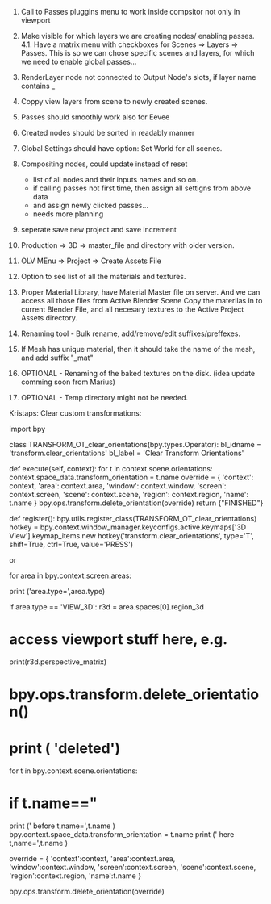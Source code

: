 1. Call to Passes pluggins menu to work inside compsitor not only in viewport
4. Make visible for which layers we are creating nodes/ enabling passes.
4.1. Have a matrix menu with checkboxes for Scenes => Layers => Passes. This is so we can chose
    specific scenes and layers, for which we need to enable global passes...
5. RenderLayer node not connected to Output Node's slots, if layer name contains _
6. Coppy view layers from scene to newly created scenes.
7. Passes should smoothly work also for Eevee
8. Created nodes should be sorted in readably manner


              
16. Global Settings should have option: Set World for all scenes.

18. Compositing nodes, could update instead of reset
    - list of all nodes and their inputs names and so on.
    - if calling passes not first time, then assign all settigns from above data 
    - and assign newly clicked passes...
    - needs more planning

19. seperate save new project and save increment
21. Production => 3D => master_file and directory with older version.
22. OLV MEnu => Project => Create Assets File
23. Option to see list of all the materials and textures.
24. Proper Material Library, have Material Master file on server. And we can access all those files from Active Blender Scene
    Copy the materilas in to current Blender File, and all necesary textures to the Active Project Assets directory.
25. Renaming tool - Bulk rename, add/remove/edit suffixes/preffexes.
26. If Mesh has unique material, then it should take the name of the mesh, and add suffix "_mat"
27. OPTIONAL - Renaming of the baked textures on the disk. (idea update comming soon from Marius)
12. OPTIONAL - Temp directory might not be needed.


Kristaps:
    Clear custom transformations:


import bpy


class TRANSFORM_OT_clear_orientations(bpy.types.Operator):
bl_idname = 'transform.clear_orientations'
bl_label = 'Clear Transform Orientations'

def execute(self, context):
    for t in context.scene.orientations:
        context.space_data.transform_orientation = t.name
        override = {
            'context': context,
            'area': context.area,
            'window': context.window,
            'screen': context.screen,
            'scene': context.scene,
            'region': context.region,
            'name': t.name
        }
        bpy.ops.transform.delete_orientation(override)
    return {"FINISHED"}


def register():
bpy.utils.register_class(TRANSFORM_OT_clear_orientations)
hotkey = bpy.context.window_manager.keyconfigs.active.keymaps['3D View'].keymap_items.new
hotkey('transform.clear_orientations', type='T',
        shift=True, ctrl=True, value='PRESS')





or 



for area in bpy.context.screen.areas:
 
 print ('area.type=',area.type)
 
 if area.type == 'VIEW_3D':
  r3d = area.spaces[0].region_3d
 
  # access viewport stuff here, e.g.
  print(r3d.perspective_matrix)
#  bpy.ops.transform.delete_orientation()
#  print ( 'deleted')
 
  for t in bpy.context.scene.orientations:
 
# if  t.name=="
   print (' before  t,name=',t.name  )
   bpy.context.space_data.transform_orientation = t.name
   print ('  here    t,name=',t.name  )
 
   override = {
    'context':context,
    'area':context.area,
    'window':context.window,
    'screen':context.screen,
    'scene':context.scene,
    'region':context.region,
    'name':t.name
    }
   
   bpy.ops.transform.delete_orientation(override)
